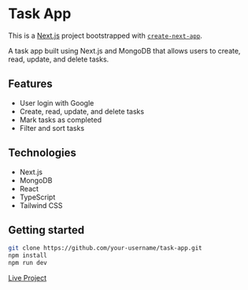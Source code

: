 # Task App
This is a [Next.js](https://nextjs.org/) project bootstrapped with [`create-next-app`](https://github.com/vercel/next.js/tree/canary/packages/create-next-app).

A task app built using Next.js and MongoDB that allows users to create, read, update, and delete tasks.

## Features

* User login with Google
* Create, read, update, and delete tasks
* Mark tasks as completed
* Filter and sort tasks

## Technologies

* Next.js
* MongoDB
* React
* TypeScript
* Tailwind CSS

## Getting started

```bash
git clone https://github.com/your-username/task-app.git
npm install
npm run dev
```

[Live Project](https://fitask-74qyg3s1i-radhey30.vercel.app/)
